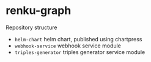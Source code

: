 # renku-graph

Repository structure

- `helm-chart` helm chart, published using chartpress
- `webhook-service` webhook service module
- `triples-generator` triples generator service module
